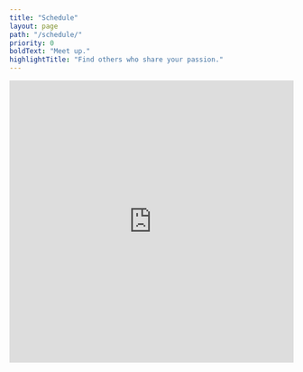 ```yaml
---
title: "Schedule"
layout: page
path: "/schedule/"
priority: 0
boldText: "Meet up."
highlightTitle: "Find others who share your passion."
---
```


<iframe src="https://calendar.google.com/calendar/embed?src=402defcon%40gmail.com&ctz=America/Chicago" style="border: 0" width="100%" height="500" frameborder="0" scrolling="no"></iframe>